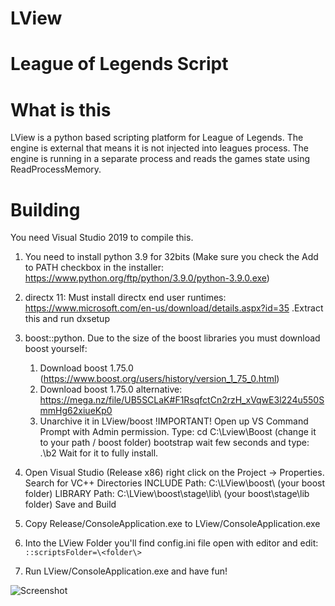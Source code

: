 # LView
# League of Legends Script

# What is this
LView is a python based scripting platform for League of Legends. The engine is external that means it is not injected into leagues process. The engine is running in a separate process and reads the games state using ReadProcessMemory.

# Building

You need Visual Studio 2019 to compile this.
  1. You need to install python 3.9 for 32bits (Make sure you check the Add to PATH checkbox in the installer: https://www.python.org/ftp/python/3.9.0/python-3.9.0.exe)
  2. directx 11: Must install directx end user runtimes: https://www.microsoft.com/en-us/download/details.aspx?id=35 .Extract this and run dxsetup
  3. boost::python. Due to the size of the boost libraries you must download boost yourself:
      1. Download boost 1.75.0 (https://www.boost.org/users/history/version_1_75_0.html) 
      2. Download boost 1.75.0 alternative: https://mega.nz/file/UB5SCLaK#F1RsqfctCn2rzH_xVqwE3l224u550SmmHg62xiueKp0
      3. Unarchive it in LView/boost
  !IMPORTANT! 
  Open up VS Command Prompt with Admin permission.
  Type: cd C:\Lview\Boost (change it to your path / boost folder) bootstrap 
  wait few seconds and type: 
  .\b2
  Wait for it to fully install.
  
  
  4. Open Visual Studio (Release x86) right click on the Project -> Properties.
  Search for VC++ Directories
  INCLUDE Path: C:\LView\boost\ (your boost folder)
  LIBRARY Path: C:\LView\boost\stage\lib\ (your boost\stage\lib folder)
  Save and Build
  7. Copy Release/ConsoleApplication.exe to LView/ConsoleApplication.exe
  8. Into the LView Folder you'll find config.ini file open with editor and edit:  `::scriptsFolder=\<folder\>`
  10. Run LView/ConsoleApplication.exe and have fun!

  
![Screenshot](https://i.imgur.com/IK9SxKd.png)
